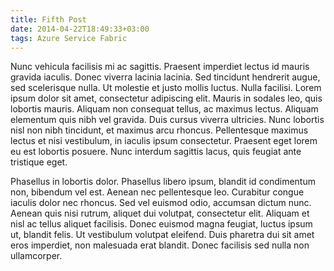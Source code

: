 ```yaml
---
title: Fifth Post
date: 2014-04-22T18:49:33+03:00
tags: Azure Service Fabric
---
```


Nunc vehicula facilisis mi ac sagittis. Praesent imperdiet lectus id mauris gravida iaculis. Donec viverra lacinia lacinia. Sed tincidunt hendrerit augue, sed scelerisque nulla. Ut molestie et justo mollis luctus. Nulla facilisi. Lorem ipsum dolor sit amet, consectetur adipiscing elit. Mauris in sodales leo, quis lobortis mauris. Aliquam non consequat tellus, ac maximus lectus. Aliquam elementum quis nibh vel gravida. Duis cursus viverra ultricies. Nunc lobortis nisl non nibh tincidunt, et maximus arcu rhoncus. Pellentesque maximus lectus et nisi vestibulum, in iaculis ipsum consectetur. Praesent eget lorem eu est lobortis posuere. Nunc interdum sagittis lacus, quis feugiat ante tristique eget. 

Phasellus in lobortis dolor. Phasellus libero ipsum, blandit id condimentum non, bibendum vel est. Aenean nec pellentesque leo. Curabitur congue iaculis dolor nec rhoncus. Sed vel euismod odio, accumsan dictum nunc. Aenean quis nisi rutrum, aliquet dui volutpat, consectetur elit. Aliquam et nisl ac tellus aliquet facilisis. Donec euismod magna feugiat, luctus ipsum ut, blandit felis. Ut vestibulum volutpat eleifend. Duis pharetra dui sit amet eros imperdiet, non malesuada erat blandit. Donec facilisis sed nulla non ullamcorper. 